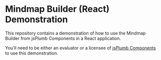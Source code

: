 # Mindmap Builder (React) Demonstration

This repository contains a demonstration of how to use the Mindmap Builder from jsPlumb Components in a React application.

You'll need to be either an evaluator or a licensee of [jsPlumb Components](https://components.jsplumbtoolkit.com/) to use this demonstration.
